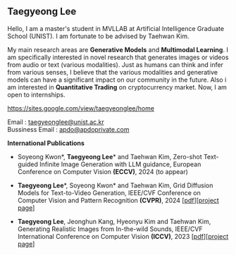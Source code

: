 <h2> Taegyeong Lee </h4>
Hello, I am a master's student in MVLLAB at Artificial Intelligence Graduate School (UNIST). I am fortunate to be advised by Taehwan Kim.


My main research areas are **Generative Models** and **Multimodal Learning**. I am specifically interested in novel research that generates images or videos from audio or text (various modalities). Just as humans can think and infer from various senses, I believe that the various modalities and generative models can have a significant impact on our community in the future. Also i am interested in **Quantitative Trading** on cryptocurrency market. Now, I am open to internships. 

https://sites.google.com/view/taegyeonglee/home

Email : taegyeonglee@unist.ac.kr  
Bussiness Email : apdo@apdoprivate.com

**International Publications**
- Soyeong Kwon*, **Taegyeong Lee***  and Taehwan Kim, Zero-shot Text-guided Infinite Image Generation with LLM guidance, European Conference on Computer Vision **(ECCV)**, 2024 (to appear) 

- **Taegyeong Lee***, Soyeong Kwon* and Taehwan Kim, Grid Diffusion Models for Text-to-Video Generation, IEEE/CVF Conference on Computer Vision and Pattern Recognition **(CVPR)**, 2024 [[pdf](https://arxiv.org/pdf/2404.00234.pdf)][[project page](https://taegyeong-lee.github.io/text2video)]
-  **Taegyeong Lee**, Jeonghun Kang, Hyeonyu Kim and Taehwan Kim, Generating Realistic Images from In-the-wild Sounds, IEEE/CVF International Conference on Computer Vision **(ICCV)**, 2023 [[pdf](https://arxiv.org/pdf/2309.02405.pdf)][[project page](https://taegyeong-lee.github.io/lee2023generating)]
